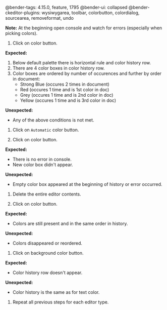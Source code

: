 @bender-tags: 4.15.0, feature, 1795
@bender-ui: collapsed
@bender-ckeditor-plugins: wysiwygarea, toolbar, colorbutton, colordialog, sourcearea, removeformat, undo

**Note:** At the beginning open console and watch for errors (especially when picking colors).

1. Click on color button.

  **Expected:**

  1. Below default palette there is horizontal rule and color history row.
  1. There are 4 color boxes in color history row.
  1. Color boxes are ordered by number of occurences and further by order in document:
      * Strong Blue (occures 2 times in document)
	  * Red (occures 1 time and is 1st color in doc)
	  * Grey (occures 1 time and is 2nd color in doc)
	  * Yellow (occures 1 time and is 3rd color in doc)

  **Unexpected:**

  * Any of the above conditions is not met.

1. Click on `Automatic` color button.

1. Click on color button.

  **Expected:**

  * There is no error in console.
  * New color box didn't appear.

  **Unexpected:**

  * Empty color box appeared at the beginning of history or error occurred.

1. Delete the entire editor contents.

1. Click on color button.

  **Expected:**

  * Colors are still present and in the same order in history.

  **Unexpected:**

  * Colors disappeared or reordered.

1. Click on background color button.

  **Expected:**

  * Color history row doesn't appear.

  **Unexpected:**

  * Color history is the same as for text color.

1. Repeat all previous steps for each editor type.
